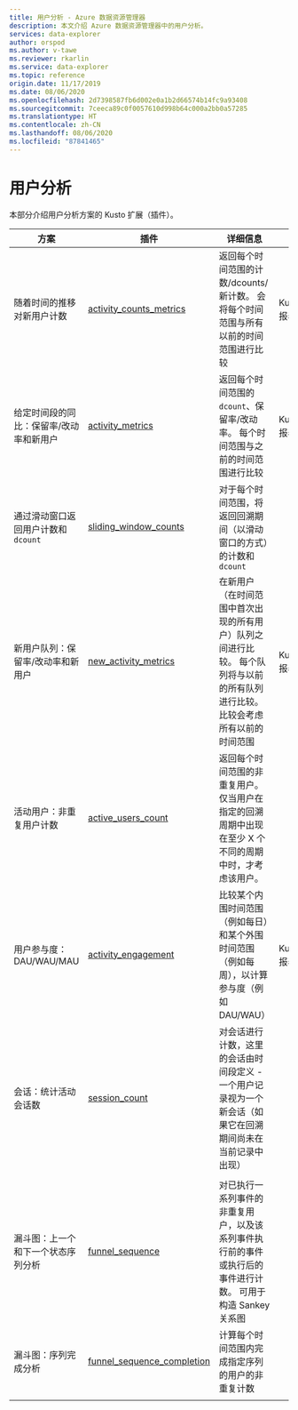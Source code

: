```yaml
---
title: 用户分析 - Azure 数据资源管理器
description: 本文介绍 Azure 数据资源管理器中的用户分析。
services: data-explorer
author: orspod
ms.author: v-tawe
ms.reviewer: rkarlin
ms.service: data-explorer
ms.topic: reference
origin.date: 11/17/2019
ms.date: 08/06/2020
ms.openlocfilehash: 2d7398587fb6d002e0a1b2d66574b14fc9a93408
ms.sourcegitcommit: 7ceeca89c0f0057610d998b64c000a2bb0a57285
ms.translationtype: HT
ms.contentlocale: zh-CN
ms.lasthandoff: 08/06/2020
ms.locfileid: "87841465"
---
```

# <a name="user-analytics"></a>用户分析

本部分介绍用户分析方案的 Kusto 扩展（插件）。

|方案|插件|详细信息|用户体验|
|--------|------|--------|-------|
| 随着时间的推移对新用户计数 | [activity_counts_metrics](activity-counts-metrics-plugin.md)|返回每个时间范围的计数/dcounts/新计数。 会将每个时间范围与所有以前的时间范围进行比较|Kusto.Explorer：报表库|
| 给定时间段的同比：保留率/改动率和新用户 | [activity_metrics](activity-metrics-plugin.md)|返回每个时间范围的 `dcount`、保留率/改动率。 每个时间范围与之前的时间范围进行比较|Kusto.Explorer：报表库|
| 通过滑动窗口返回用户计数和 `dcount` | [sliding_window_counts](sliding-window-counts-plugin.md)|对于每个时间范围，将返回回溯期间（以滑动窗口的方式）的计数和 `dcount`|
| 新用户队列：保留率/改动率和新用户 | [new_activity_metrics](new-activity-metrics-plugin.md)|在新用户（在时间范围中首次出现的所有用户）队列之间进行比较。 每个队列将与以前的所有队列进行比较。 比较会考虑所有以前的时间范围|Kusto.Explorer：报表库|
|活动用户：非重复用户计数 |[active_users_count](active-users-count-plugin.md)|返回每个时间范围的非重复用户。 仅当用户在指定的回溯周期中出现在至少 X 个不同的周期中时，才考虑该用户。|
|用户参与度：DAU/WAU/MAU|[activity_engagement](activity-engagement-plugin.md)|比较某个内围时间范围（例如每日）和某个外围时间范围（例如每周），以计算参与度（例如 DAU/WAU）|Kusto.Explorer：报表库|
|会话：统计活动会话数|[session_count](session-count-plugin.md)|对会话进行计数，这里的会话由时间段定义 - 一个用户记录视为一个新会话（如果它在回溯期间尚未在当前记录中出现）|
||||
|漏斗图：上一个和下一个状态序列分析 | [funnel_sequence](funnel-sequence-plugin.md)|对已执行一系列事件的非重复用户，以及该系列事件执行前的事件或执行后的事件进行计数。 可用于构造 Sankey 关系图||
|漏斗图：序列完成分析|[funnel_sequence_completion](funnel-sequence-completion-plugin.md)|计算每个时间范围内完成指定序列的用户的非重复计数|
||||